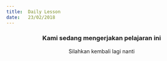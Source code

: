 ```yaml
---
title:  Daily Lesson
date:   23/02/2018
---
```


### <center>Kami sedang mengerjakan pelajaran ini</center>
<center>Silahkan kembali lagi nanti</center>